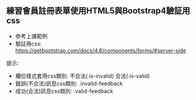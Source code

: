 ## 練習會員註冊表單使用HTML5與Bootstrap4驗証用css

- 參考上課範例
- 驗証用css: https://getbootstrap.com/docs/4.6/components/forms/#server-side

提示:

- 欄位樣式套用css類別: 不合法(.is-invalid)  合法(.is-valid)
- 錯誤(不合法)訊息css類別: .invalid-feedback
- 成功(合法)訊息css類別: .valid-feedback
